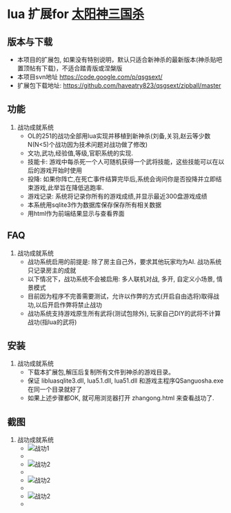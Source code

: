 lua 扩展for [太阳神三国杀](https://github.com/gaodayihao/QSanguosha)
===========================

版本与下载
--------
* 本项目的扩展包, 如果没有特别说明，默认只适合新神杀的最新版本(神杀贴吧置顶帖有下载)，不适合踏青版或涅槃版
* 本项目svn地址 https://code.google.com/p/qsgsext/
* 扩展包下载地址:  https://github.com/haveatry823/qsgsext/zipball/master

功能
----------

1. 战功成就系统
    * OL的251的战功全部用lua实现并移植到新神杀(刘备,关羽,赵云等少数N(N<5)个战功因为技术问题对战功做了修改)
    * 文功,武功,经验值,等级,官职系统的实现.
    * 技能卡: 游戏中每杀死一个人可随机获得一个武将技能，这些技能可以在以后的游戏开始时使用
    * 投降: 如果你阵亡,在死亡事件结算完毕后,系统会询问你是否投降并立即结束游戏,此举旨在降低逃跑率.
    * 游戏记录: 系统将记录你所有的游戏成绩,并显示最近300盘游戏成绩
    * 本系统用sqlite3作为数据库保存保存所有相关数据
    * 用html作为前端结果显示与查看界面
    

FAQ
----

1. 战功成就系统
   * 战功系统启用的前提是: 除了房主自己外，要求其他玩家均为AI. 战功系统只记录房主的成就
   * 以下情况下，战功系统不会被启用:  多人联机对战,  多开, 自定义小场景, 情景模式
   * 目前因为程序不完善需要测试，允许以作弊的方式(开启自由选将)取得战功,以后开启作弊将禁止战功
   * 战功系统支持游戏原生所有武将(测试包除外), 玩家自己DIY的武将不计算战功(指lua的武将)
   

安装
----

1. 战功成就系统
   * 下载本扩展包,解压后复制所有文件到神杀的游戏目录。
   * 保证 libluasqlite3.dll, lua5.1.dll, lua51.dll 和游戏主程序QSanguosha.exe 在同一个目录就好了
   * 如果上述步骤都OK, 就可用浏览器打开 zhangong.html 来查看战功了.


截图
------
1. 战功成就系统
   * ![战功1](https://qsgsext.googlecode.com/svn-history/r23/wiki/overview.jpg)
   * 
   * ![战功2](https://qsgsext.googlecode.com/svn-history/r23/wiki/zhonghe.jpg)
   * 
   * ![战功2](https://qsgsext.googlecode.com/svn-history/r23/wiki/qun.jpg)
   * 
   * ![战功2](https://qsgsext.googlecode.com/svn-history/r23/wiki/results.jpg)
   * 
    


